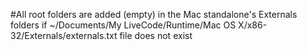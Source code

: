  #All root folders are added (empty) in the Mac standalone's Externals folders if ~/Documents/My LiveCode/Runtime/Mac OS X/x86-32/Externals/externals.txt file does not exist
